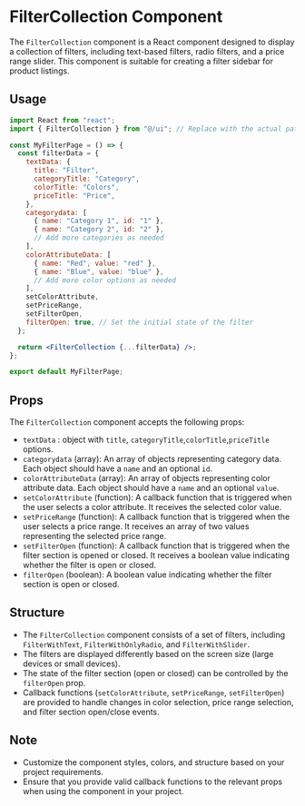 # FilterCollection Component

The `FilterCollection` component is a React component designed to display a collection of filters, including text-based filters, radio filters, and a price range slider. This component is suitable for creating a filter sidebar for product listings.

## Usage

```jsx
import React from "react";
import { FilterCollection } from "@/ui"; // Replace with the actual path to the FilterCollection component

const MyFilterPage = () => {
  const filterData = {
    textData: {
      title: "Filter",
      categoryTitle: "Category",
      colorTitle: "Colors",
      priceTitle: "Price",
    },
    categorydata: [
      { name: "Category 1", id: "1" },
      { name: "Category 2", id: "2" },
      // Add more categories as needed
    ],
    colorAttributeData: [
      { name: "Red", value: "red" },
      { name: "Blue", value: "blue" },
      // Add more color options as needed
    ],
    setColorAttribute,
    setPriceRange,
    setFilterOpen,
    filterOpen: true, // Set the initial state of the filter
  };

  return <FilterCollection {...filterData} />;
};

export default MyFilterPage;
```

## Props

The `FilterCollection` component accepts the following props:

- `textData` : object with `title`, `categoryTitle`,`colorTitle`,`priceTitle` options.
- `categorydata` (array): An array of objects representing category data. Each object should have a `name` and an optional `id`.
- `colorAttributeData` (array): An array of objects representing color attribute data. Each object should have a `name` and an optional `value`.
- `setColorAttribute` (function): A callback function that is triggered when the user selects a color attribute. It receives the selected color value.
- `setPriceRange` (function): A callback function that is triggered when the user selects a price range. It receives an array of two values representing the selected price range.
- `setFilterOpen` (function): A callback function that is triggered when the filter section is opened or closed. It receives a boolean value indicating whether the filter is open or closed.
- `filterOpen` (boolean): A boolean value indicating whether the filter section is open or closed.

## Structure

- The `FilterCollection` component consists of a set of filters, including `FilterWithText`, `FilterWithOnlyRadio`, and `FilterWithSlider`.
- The filters are displayed differently based on the screen size (large devices or small devices).
- The state of the filter section (open or closed) can be controlled by the `filterOpen` prop.
- Callback functions (`setColorAttribute`, `setPriceRange`, `setFilterOpen`) are provided to handle changes in color selection, price range selection, and filter section open/close events.

## Note

- Customize the component styles, colors, and structure based on your project requirements.
- Ensure that you provide valid callback functions to the relevant props when using the component in your project.
